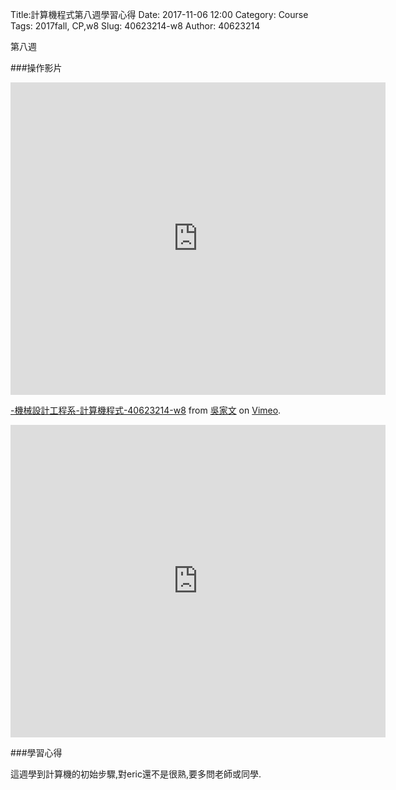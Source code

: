 Title:計算機程式第八週學習心得
Date: 2017-11-06 12:00
Category: Course
Tags: 2017fall, CP,w8
Slug: 40623214-w8
Author: 40623214

第八週

<!-- PELICAN_END_SUMMARY -->

###操作影片

<iframe src="https://player.vimeo.com/video/241406531" width="600" height="500" frameborder="0" webkitallowfullscreen mozallowfullscreen allowfullscreen></iframe>
<p><a href="https://vimeo.com/241406531">-機械設計工程系-計算機程式-40623214-w8</a> from <a href="https://vimeo.com/user73467197">吳家文</a> on <a href="https://vimeo.com">Vimeo</a>.</p>

<iframe width="600" height="500" src="https://www.youtube.com/embed/ufw_y-Xd5I4" frameborder="0" gesture="media" allowfullscreen></iframe>

###學習心得

這週學到計算機的初始步驟,對eric還不是很熟,要多問老師或同學.
